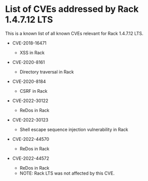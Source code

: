 # List of CVEs addressed by Rack 1.4.7.12 LTS

This is a known list of all known CVEs relevant for Rack 1.4.7.12 LTS.

- CVE-2018-16471
  - XSS in Rack

- CVE-2020-8161
  - Directory traversal in Rack

- CVE-2020-8184
  - CSRF in Rack

- CVE-2022-30122
  - ReDos in Rack

- CVE-2022-30123
  - Shell escape sequence injection vulnerability in Rack

- CVE-2022-44570
  - ReDos in Rack

- CVE-2022-44572
  - ReDos in Rack
  - NOTE: Rack LTS was not affected by this CVE.
